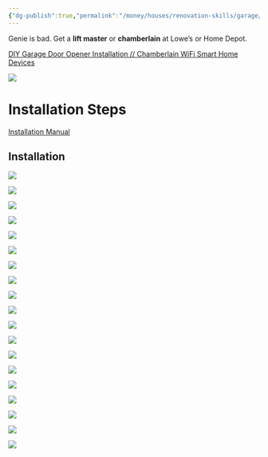 ```yaml
---
{"dg-publish":true,"permalink":"/money/houses/renovation-skills/garage/replace-garage-door-opener/","tags":["oakmore"],"created":"Nov 25, 2023, 11:05 AM","updated":""}
---
```



Genie is bad. Get a **lift master** or **chamberlain** at Lowe’s or Home Depot.

[DIY Garage Door Opener Installation // Chamberlain WiFi Smart Home Devices](https://www.youtube.com/watch?v=OSaqvHKCWpg)

![](https://www.fixgaragedoorsandiego.com/wp-content/uploads/2016/09/opener-installation-manuals.jpg)


# Installation Steps

[Installation Manual](https://content.interlinebrands.com/product/document/10065/312778048_Owners.pdf)

## Installation

![](https://i.imgur.com/mYlz78K.png)


![](https://i.imgur.com/dw2zBZg.png)

![](https://i.imgur.com/JieiJxZ.png)

![](https://i.imgur.com/9Tmirh0.png)

![](https://i.imgur.com/domLPs1.png)

![](https://i.imgur.com/XKEGOvC.png)

![](https://i.imgur.com/5BDjhix.png)

![](https://i.imgur.com/Cwjqlgb.png)

![](https://i.imgur.com/FWmf1be.png)

![](https://i.imgur.com/tQwRfCC.png)

![](https://i.imgur.com/SPVMWJT.png)

![](https://i.imgur.com/H3YW2y4.png)

![](https://i.imgur.com/xw1UE9q.png)

![](https://i.imgur.com/x7T9KaA.png)

![](https://i.imgur.com/k8vdAmG.png)

![](https://i.imgur.com/4HxTW5B.png)

![](https://i.imgur.com/ZocKnPl.png)

![](https://i.imgur.com/llIAAUn.png)

![](https://i.imgur.com/6uyq3AF.png)
